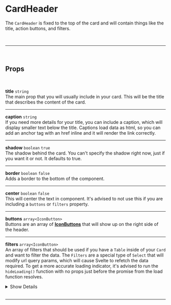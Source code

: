 # CardHeader

The `CardHeader` is fixed to the top of the card and will contain things like the title, action buttons, and filters.

<br>

---

<br>

## Props

<br>

**title** `string`<br>
The main prop that you will usually include in your card. This will be the title that describes the content of the card.

---

**caption** `string`<br>
If you need more details for your title, you can include a caption, which will display smaller text below the title. Captions load data as html, so you can add an anchor tag with an href inline and it will render the link correctly.

---

**shadow** `boolean` <code class="blue">true</code><br>
The shadow behind the card. You can't specify the shadow right now, just if you want it or not. It defaults to true.

---

**border** `boolean` <code class="blue">false</code><br>
Adds a border to the bottom of the component.

---

**center** `boolean` <code class="blue">false</code><br>
This will center the text in component. It's advised to not use this if you are including a `buttons` or `filters` property.

---

**buttons** `array<IconButton>`<br>
Buttons are an array of <strong><a href="/icon-button">IconButtons</a></strong> that will show up on the right side of the header.

---

**filters** `array<IconButton>`<br>
An array of filters that should be used if you have a `Table` inside of your `Card` and want to filter the data. The `Filters` are a special type of `Select` that will modify url query params, which will cause Svelte to refetch the data required. To get a more accurate loading indicator, it's advised to run the `hideLoading()` function with no props just before the promise from the load function resolves.

<details>
<summary>Show Details</summary>

|                                                                                               |
| :-------------------------------------------------------------------------------------------- |
| filter[].**id** `string`<br> The key of the query param.                                      |
| filter[].**label** `string`<br> The label for the filter.                                     |
| filter[].**options** `array`<br> The options for the user to choose from.                     |
| filter[].option[].**label** `string`<br> The text the user sees for the option                |
| filter[].option[].**value** `string`<br> The value that will be added for the url query param |
| filter[].option[].**caption** `string`<br> Optional explanation for the choice                |

> To add a line break between filter options, you can just add an option with a an object `{divider: true}`, which will inject a divider component.

</details><br>

---
